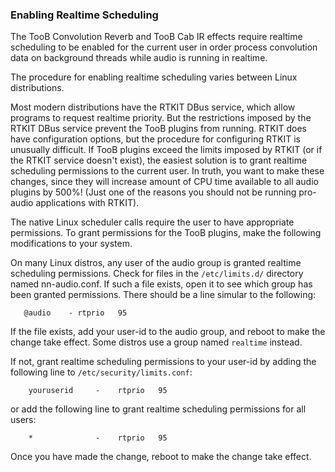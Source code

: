 ### Enabling Realtime Scheduling

The TooB Convolution Reverb and TooB Cab IR effects require realtime scheduling to be enabled for the current user 
in order process convolution data on background threads while audio is running in realtime.

The procedure for enabling realtime scheduling varies between Linux distributions. 

Most modern distributions have the RTKIT DBus service, which allow programs to request realtime priority. But the restrictions imposed by the RTKIT 
DBus service prevent the TooB plugins from running. RTKIT does have configuration options, but the procedure for configuring RTKIT is unusually difficult. 
If TooB plugins exceed the limits imposed by RTKIT (or if the RTKIT service doesn't exist), the easiest solution is to grant realtime scheduling permissions to 
the current user. In truth, you want to make these changes, since they will increase amount of CPU time available to all audio plugins by 500%! (Just one of the reasons you should not be running pro-audio applications with RTKIT).

The native Linux scheduler calls require the user to have appropriate permissions. To grant permissions for the TooB plugins, make the following
modifications to your system.

On many Linux distros, any user of the audio group is granted realtime scheduling permissions. Check for files in the `/etc/limits.d/` directory named nn-audio.conf.
If such a file exists, open it to see which group has been granted permissions. There should be a line simular to the following:

```
   @audio    - rtprio   95
```

If the file exists, add your user-id to the audio group, and reboot to make the change take effect. Some distros use a group named `realtime` instead.

If not, grant realtime scheduling permissions to your user-id by adding the following line to `/etc/security/limits.conf`:

```
    youruserid     -    rtprio   95
```
or add the following line to grant realtime scheduling permissions for all users:
```
    *              -    rtprio   95
```

Once you have made the change, reboot to make the change take effect.

